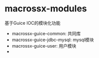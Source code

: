 # macrossx-modules
基于Guice IOC的模块化功能
- macrossx-guice-common: 共同库
- macrossx-guice-jdbc-mysql: mysql模块
- macrossx-guice-user: 用户模块
- 
